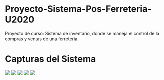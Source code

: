 # Proyecto-Sistema-Pos-Ferreteria-U2020
Proyecto de curso: Sistema de inventario, donde se maneja el control de la compras y ventas de una ferreteria.

# Capturas del Sistema

<img src="https://github.com/alexbob17/Proyecto-Sistema-Pos-Ferreteria-U2020/blob/main/ImgWeb/Captura%20de%20pantalla%20(165).png?raw=true">

<img src="https://github.com/alexbob17/Proyecto-Sistema-Pos-Ferreteria-U2020/blob/main/ImgWeb/Captura%20de%20pantalla%20(168).png?raw=true">

<img src="https://github.com/alexbob17/Proyecto-Sistema-Pos-Ferreteria-U2020/blob/main/ImgWeb/Captura%20de%20pantalla%20(170).png?raw=true">

<img src="https://github.com/alexbob17/Proyecto-Sistema-Pos-Ferreteria-U2020/blob/main/ImgWeb/Captura%20de%20pantalla%20(171).png?raw=true">

<img src="https://github.com/alexbob17/Proyecto-Sistema-Pos-Ferreteria-U2020/blob/main/ImgWeb/Captura%20de%20pantalla%20(179).png?raw=true">




